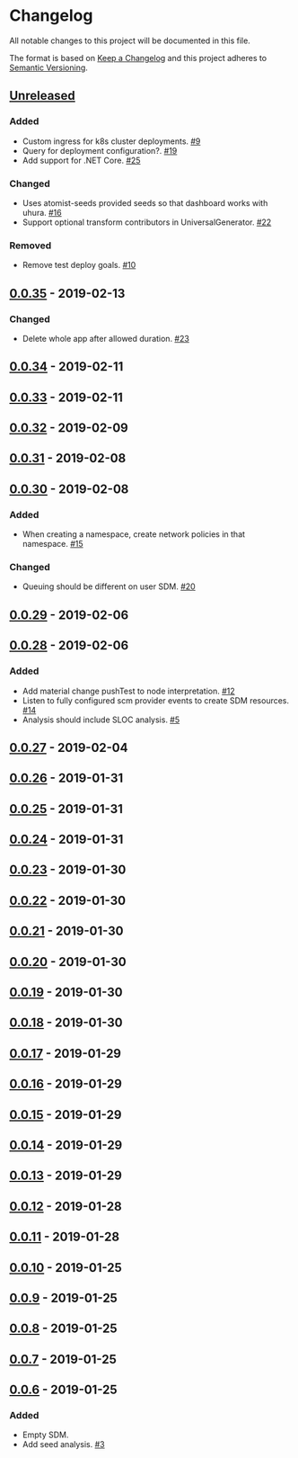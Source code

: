 # Changelog

All notable changes to this project will be documented in this file.

The format is based on [Keep a Changelog](http://keepachangelog.com/)
and this project adheres to [Semantic Versioning](http://semver.org/).

## [Unreleased](https://github.com/atomisthq/global-sdm/compare/0.0.35...HEAD)

### Added

-   Custom ingress for k8s cluster deployments. [#9](https://github.com/atomist/uhura/issues/9)
-   Query for deployment configuration?. [#19](https://github.com/atomist/uhura/issues/19)
-   Add support for .NET Core. [#25](https://github.com/atomist/uhura/issues/25)

### Changed

-   Uses atomist-seeds provided seeds so that dashboard works with uhura. [#16](https://github.com/atomist/uhura/issues/16)
-   Support optional transform contributors in UniversalGenerator. [#22](https://github.com/atomist/uhura/issues/22)

### Removed

-   Remove test deploy goals. [#10](https://github.com/atomist/uhura/issues/10)

## [0.0.35](https://github.com/atomisthq/global-sdm/compare/0.0.34...0.0.35) - 2019-02-13

### Changed

-   Delete whole app after allowed duration. [#23](https://github.com/atomisthq/global-sdm/issues/23)

## [0.0.34](https://github.com/atomisthq/global-sdm/compare/0.0.33...0.0.34) - 2019-02-11

## [0.0.33](https://github.com/atomisthq/global-sdm/compare/0.0.32...0.0.33) - 2019-02-11

## [0.0.32](https://github.com/atomisthq/global-sdm/compare/0.0.31...0.0.32) - 2019-02-09

## [0.0.31](https://github.com/atomisthq/global-sdm/compare/0.0.30...0.0.31) - 2019-02-08

## [0.0.30](https://github.com/atomisthq/global-sdm/compare/0.0.29...0.0.30) - 2019-02-08

### Added

-   When creating a namespace, create network policies in that namespace. [#15](https://github.com/atomisthq/global-sdm/issues/15)

### Changed

-   Queuing should be different on user SDM. [#20](https://github.com/atomisthq/global-sdm/issues/20)

## [0.0.29](https://github.com/atomisthq/global-sdm/compare/0.0.28...0.0.29) - 2019-02-06

## [0.0.28](https://github.com/atomisthq/global-sdm/compare/0.0.27...0.0.28) - 2019-02-06

### Added

-   Add material change pushTest to node interpretation. [#12](https://github.com/atomisthq/global-sdm/issues/12)
-   Listen to fully configured scm provider events to create SDM resources. [#14](https://github.com/atomisthq/global-sdm/issues/14)
-   Analysis should include SLOC analysis. [#5](https://github.com/atomisthq/global-sdm/issues/5)

## [0.0.27](https://github.com/atomisthq/global-sdm/compare/0.0.26...0.0.27) - 2019-02-04

## [0.0.26](https://github.com/atomisthq/global-sdm/compare/0.0.25...0.0.26) - 2019-01-31

## [0.0.25](https://github.com/atomisthq/global-sdm/compare/0.0.24...0.0.25) - 2019-01-31

## [0.0.24](https://github.com/atomisthq/global-sdm/compare/0.0.23...0.0.24) - 2019-01-31

## [0.0.23](https://github.com/atomisthq/global-sdm/compare/0.0.22...0.0.23) - 2019-01-30

## [0.0.22](https://github.com/atomisthq/global-sdm/compare/0.0.21...0.0.22) - 2019-01-30

## [0.0.21](https://github.com/atomisthq/global-sdm/compare/0.0.20...0.0.21) - 2019-01-30

## [0.0.20](https://github.com/atomisthq/global-sdm/compare/0.0.19...0.0.20) - 2019-01-30

## [0.0.19](https://github.com/atomisthq/global-sdm/compare/0.0.18...0.0.19) - 2019-01-30

## [0.0.18](https://github.com/atomisthq/global-sdm/compare/0.0.17...0.0.18) - 2019-01-30

## [0.0.17](https://github.com/atomisthq/global-sdm/compare/0.0.16...0.0.17) - 2019-01-29

## [0.0.16](https://github.com/atomisthq/global-sdm/compare/0.0.15...0.0.16) - 2019-01-29

## [0.0.15](https://github.com/atomisthq/global-sdm/compare/0.0.14...0.0.15) - 2019-01-29

## [0.0.14](https://github.com/atomisthq/global-sdm/compare/0.0.13...0.0.14) - 2019-01-29

## [0.0.13](https://github.com/atomisthq/global-sdm/compare/0.0.12...0.0.13) - 2019-01-29

## [0.0.12](https://github.com/atomisthq/global-sdm/compare/0.0.11...0.0.12) - 2019-01-28

## [0.0.11](https://github.com/atomisthq/global-sdm/compare/0.0.10...0.0.11) - 2019-01-28

## [0.0.10](https://github.com/atomisthq/global-sdm/compare/0.0.9...0.0.10) - 2019-01-25

## [0.0.9](https://github.com/atomisthq/global-sdm/compare/0.0.8...0.0.9) - 2019-01-25

## [0.0.8](https://github.com/atomisthq/global-sdm/compare/0.0.7...0.0.8) - 2019-01-25

## [0.0.7](https://github.com/atomisthq/global-sdm/compare/0.0.6...0.0.7) - 2019-01-25

## [0.0.6](https://github.com/atomisthq/global-sdm/tree/0.0.6) - 2019-01-25

### Added

-   Empty SDM.
-   Add seed analysis. [#3](https://github.com/atomisthq/global-sdm/issues/3)
